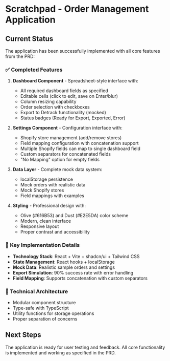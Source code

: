 # Scratchpad - Order Management Application

## Current Status
The application has been successfully implemented with all core features from the PRD:

### ✅ Completed Features
1. **Dashboard Component** - Spreadsheet-style interface with:
   - All required dashboard fields as specified
   - Editable cells (click to edit, save on Enter/blur)
   - Column resizing capability
   - Order selection with checkboxes
   - Export to Detrack functionality (mocked)
   - Status badges (Ready for Export, Exported, Error)

2. **Settings Component** - Configuration interface with:
   - Shopify store management (add/remove stores)
   - Field mapping configuration with concatenation support
   - Multiple Shopify fields can map to single dashboard field
   - Custom separators for concatenated fields
   - "No Mapping" option for empty fields

3. **Data Layer** - Complete mock data system:
   - localStorage persistence
   - Mock orders with realistic data
   - Mock Shopify stores
   - Field mappings with examples

4. **Styling** - Professional design with:
   - Olive (#616B53) and Dust (#E2E5DA) color scheme
   - Modern, clean interface
   - Responsive layout
   - Proper contrast and accessibility

### 🎯 Key Implementation Details
- **Technology Stack**: React + Vite + shadcn/ui + Tailwind CSS
- **State Management**: React hooks + localStorage
- **Mock Data**: Realistic sample orders and settings
- **Export Simulation**: 90% success rate with error handling
- **Field Mapping**: Supports concatenation with custom separators

### 🔧 Technical Architecture
- Modular component structure
- Type-safe with TypeScript
- Utility functions for storage operations
- Proper separation of concerns

## Next Steps
The application is ready for user testing and feedback. All core functionality is implemented and working as specified in the PRD.